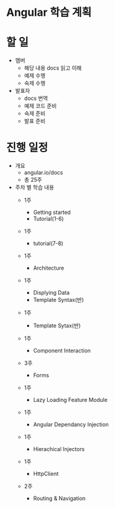 # Angular 학습 계획
# 할 일
* 멤버
	* 해당 내용 docs 읽고 이해
	* 예제 수행
	* 숙제 수행
* 발표자
    * docs 번역
    * 예제 코드 준비
    * 숙제 준비
    * 발표 준비

# 진행 일정
* 개요
	* angular.io/docs
	* 총 25주
* 주차 별 학습 내용
    * 1주
        * Getting started
        * Tutorial(1-6)

    * 1주
        * tutorial(7-8)

    * 1주
        * Architecture

    * 1주
        * Displying Data
        * Template Syntax(반)

    * 1주
        * Template Sytax(반)

    * 1주
        * Component Interaction

    * 3주
        * Forms

    * 1주
        * Lazy Loading Feature Module

    * 1주
        * Angular Dependancy Injection

    * 1주
        * Hierachical Injectors

    * 1주
        * HttpClient

    * 2주
        * Routing & Navigation
    
    
